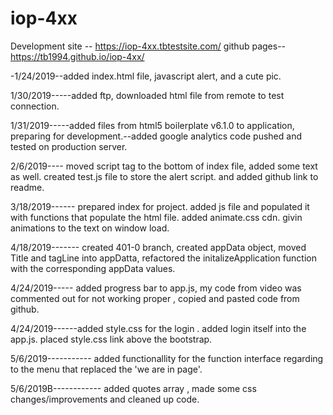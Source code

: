 # iop-4xx
Development site -- https://iop-4xx.tbtestsite.com/
github pages-- https://tb1994.github.io/iop-4xx/

-1/24/2019--added index.html file, javascript alert, and a cute pic.

1/30/2019-----added ftp, downloaded html file from remote to test connection.

1/31/2019-----added files from html5 boilerplate v6.1.0 to application, preparing for development.--added google analytics code pushed and tested on production server.

2/6/2019---- moved script tag to the bottom of index file, added some text as well. created test.js file to store the alert script. and added github link to readme.

3/18/2019------ prepared index for project. added js file and populated it with functions that populate the html file. added animate.css cdn. givin animations to the text on window load. 

4/18/2019------- created 401-0 branch, created appData object, moved Title and tagLine into appDatta, refactored the initalizeApplication function
with the corresponding appData values.

4/24/2019----- added progress bar to app.js,  my code from video was commented out for not working proper , copied and pasted code from github.

4/24/2019------added style.css for the login . added login itself into the app.js. placed style.css link above the bootstrap.

5/6/2019----------- added functionallity for the function interface regarding to the menu that replaced the 'we are in page'.

5/6/2019B------------ added quotes array , made some css changes/improvements and cleaned up code.